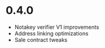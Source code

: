 # 0.4.0

- Notakey verifier V1 improvements 
- Address linking optimizations
- Sale contract tweaks

